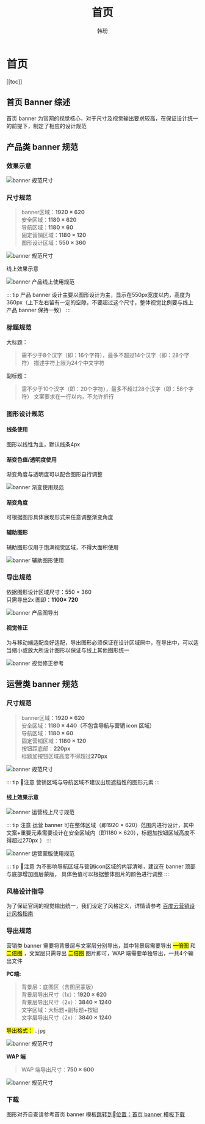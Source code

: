 ﻿---
title:  首页
author:  韩玢
sidebarDepth: 2
---
# 首页


[[toc]]


## 首页 Banner 综述


首页 banner 为官网的视觉核心，对于尺寸及视觉输出要求较高，在保证设计统一的前提下，制定了相应的设计规范



## 产品类 banner 规范

### 效果示意


![banner 规范尺寸](http://baiduyun-guideline.bj.bcebos.com/portal%2Fhomebanner%2F%E5%9B%BE%E5%BD%A2%E5%8F%82%E8%80%83.png)


### 尺寸规范

>banner区域：**1920 × 620**</br>
安全区域：**1180 × 620**</br>
导航区域：**1180 × 60**</br>
固定营销区域：**1180 × 120**</br>
图形设计区域：**550 × 360**

![banner 规范尺寸](http://baiduyun-guideline.bj.bcebos.com/portal%2Fhomebanner%2F%E8%AE%BE%E8%AE%A1%E5%8C%BA%E5%9F%9F.png)

线上效果示意

![banner 产品线上使用规范](http://baiduyun-guideline.bj.bcebos.com/portal%2Fhomebanner%2F%E4%BA%A7%E5%93%81%E7%BA%BF%E4%B8%8A%E4%BD%BF%E7%94%A8%E8%A7%84%E8%8C%83.png)

::: tip 
产品 banner 设计主要以图形设计为主，显示在550px宽度以内，高度为360px（上下左右留有一定的空隙，不要超过这个尺寸，整体视觉比例要与线上产品 banner 保持一致）
:::



### 标题规范


大标题：</br>
>需不少于8个汉字（即：16个字符），最多不超过14个汉字（即：28个字符）
描述字符上限为24个中文字符


副标题：</br>
>需不少于10个汉字（即：20个字符），最多不超过28个汉字（即：56个字符）
>文案要求在一行以内，不允许折行


### 图形设计规范

#### 线条使用

图形以线性为主，默认线条4px



#### 渐变色值/透明度使用

渐变角度与透明度可以配合图形自行调整

![banner 渐变使用规范](http://baiduyun-guideline.bj.bcebos.com/portal%2Fhomebanner%2F%E6%B8%90%E5%8F%98%E4%BD%BF%E7%94%A8%E8%A7%84%E8%8C%83.png)


#### 渐变角度

可根据图形具体展现形式来任意调整渐变角度


#### 辅助图形
辅助图形仅用于饱满视觉区域，不得大面积使用

![banner 辅助图形使用](http://baiduyun-guideline.bj.bcebos.com/portal%2Fhomebanner%2F%E8%BE%85%E5%8A%A9%E5%9B%BE%E5%BD%A2%E4%BD%BF%E7%94%A8.png)


### 导出规范

依据图形设计区域尺寸：550 × 360</br>
只需导出2x 图即：**1100× 720**</br>

![banner 产品图导出](http://baiduyun-guideline.bj.bcebos.com/portal%2Fhomebanner%2F%E4%BA%A7%E5%93%81%E5%9B%BE%E5%AF%BC%E5%87%BA.png)


#### 视觉修正

为与移动端适配良好适配，导出图形必须保证在设计区域居中，在导出中，可以适当缩小或放大所设计图形以保证与线上其他图形统一

![banner 视觉修正参考](http://baiduyun-guideline.bj.bcebos.com/portal%2Fhomebanner%2F%E8%A7%86%E8%A7%89%E4%BF%AE%E6%AD%A3%E5%8F%82%E8%80%83.jpg)


## 运营类 banner 规范

### 尺寸规范

>banner区域：**1920 × 620**</br>
安全区域：**1180 × 440（不包含导航与营销 icon 区域）**</br>
导航区域：**1180 × 60**</br>
固定营销区域：**1180 × 120**</br>
按钮距底部：**220px**</br>
标题加按钮区域高度不得超过**270px**

![banner 规范尺寸](http://baiduyun-guideline.bj.bcebos.com/portal%2Fhomebanner%2F%E8%BF%90%E8%90%A5%E8%AE%BE%E8%AE%A1%E5%8C%BA%E5%9F%9F.png)

::: tip 注意 
营销区域与导航区域不建议出现遮挡性的图形元素
:::

#### 线上效果示意

![banner 运营线上尺寸规范](http://baiduyun-guideline.bj.bcebos.com/portal%2Fhomebanner%2F%E8%BF%90%E8%90%A5%E7%BA%BF%E4%B8%8A%E5%B0%BA%E5%AF%B8%E8%A7%84%E8%8C%83.png)


::: tip 注意
运营 banner 可在整体区域（即1920 × 620）范围内进行设计，其中文案+重要元素需要设计在安全区域内（即1180 × 620），标题加按钮区域高度不得超过270px ）
:::


![banner 运营蒙版使用规范](http://baiduyun-guideline.bj.bcebos.com/portal%2Fhomebanner%2F%E8%BF%90%E8%90%A5%E8%92%99%E7%89%88%E4%BD%BF%E7%94%A8%E8%A7%84%E8%8C%83.png)

::: tip 注意
为不影响导航区域与营销icon区域的内容清晰，建议在 banner 顶部与底部增加图层蒙版， 具体色值可以根据整体图片的颜色进行调整
:::


### 风格设计指导

为了保证官网的视觉输出统一，我们设定了风格定义，详情请参考 [百度云营销设计风格指南](/portal/marketing/Style.html)


### 导出规范

营销类 banner 需要将背景层与文案层分别导出，其中背景层需要导出 <mark>一倍图</mark> 和 <mark>二倍图</mark> ，文案层只需导出 <mark>二倍图</mark> 图片即可，WAP 端需要单独导出，一共4个输出文件

**PC端:**

>背景层：底图区（含图层蒙版）\
>背景层导出尺寸（1x）：**1920 × 620** \
>背景层导出尺寸（2x）：**3840 × 1240** \
>文字区域：大标题+副标题+按钮 \
>文字层导出尺寸（2x）：**3840 × 1240**

<mark>导出格式：</mark> `.jpg`

![banner 规范尺寸](http://baiduyun-guideline.bj.bcebos.com/portal%2Fhomebanner%2F%E8%BF%90%E8%90%A5banner%E5%AF%BC%E5%87%BA%E8%A7%84%E8%8C%83.jpg)

**WAP 端**
>WAP 端导出尺寸：**750 × 600**

![banner 规范尺寸](http://baiduyun-guideline.bj.bcebos.com/portal%2Fhomebanner%2Fwap%20%E8%BF%90%E8%90%A5%E5%AF%BC%E5%87%BA.png)



### 下载

图形对齐自查请参考首页 banner 模板[跳转到位置：首页 banner 模板下载](/portal/resource/Download.html#首页-banner-模板下载)




